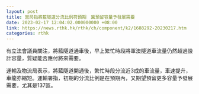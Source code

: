 ```yaml
---
layout: post
title: 當局指將藍隧道分流比例符預期　冀預留容量予發展需要
date: 2023-02-17 12:04:02.000000000 +08:00
link: https://news.rthk.hk/rthk/ch/component/k2/1688292-20230217.htm
categories: rthk
---
```


有立法會議員關注，將藍隧道通車後，早上繁忙時段將軍澳隧道車流量仍然超過設計容量，質疑能否應付將來需要。

運輸及物流局表示，將藍隧道開通後，繁忙時段分流近3成的車流量，車速提升，車龍亦縮短。運輸署指，初期的分流比例是在預期內，又期望預留更多容量予發展需要，尤其是137區。
